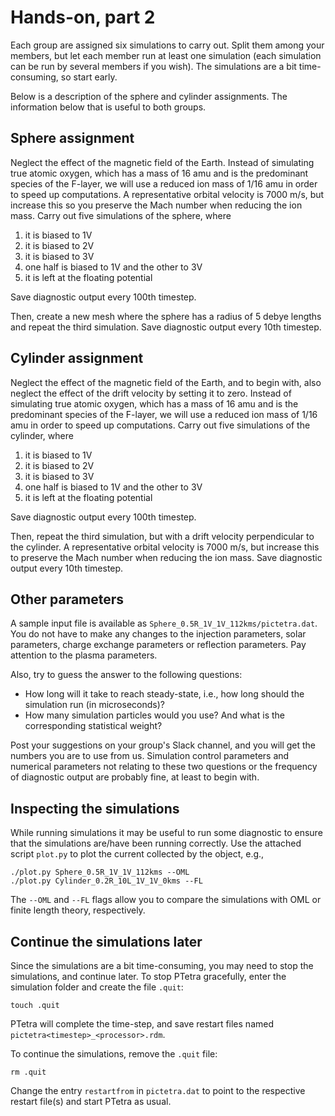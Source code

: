 # Hands-on, part 2

Each group are assigned six simulations to carry out. Split them among your
members, but let each member run at least one simulation (each simulation can
be run by several members if you wish). The simulations are a bit
time-consuming, so start early.

Below is a description of the sphere and cylinder assignments. The information
below that is useful to both groups.

## Sphere assignment

Neglect the effect of the magnetic field of the Earth. Instead of simulating
true atomic oxygen, which has a mass of 16 amu and is the predominant species
of the F-layer, we will use a reduced ion mass of 1/16 amu in order to speed up
computations. A representative orbital velocity is 7000 m/s, but increase this
so you preserve the Mach number when reducing the ion mass. Carry out five
simulations of the sphere, where

1. it is biased to 1V
2. it is biased to 2V
3. it is biased to 3V
4. one half is biased to 1V and the other to 3V
5. it is left at the floating potential

Save diagnostic output every 100th timestep.

Then, create a new mesh where the sphere has a radius of 5 debye lengths and
repeat the third simulation. Save diagnostic output every 10th timestep.

## Cylinder assignment

Neglect the effect of the magnetic field of the Earth, and to begin with, also
neglect the effect of the drift velocity by setting it to zero. Instead of
simulating true atomic oxygen, which has a mass of 16 amu and is the
predominant species of the F-layer, we will use a reduced ion mass of 1/16 amu
in order to speed up computations. Carry out five simulations of the cylinder,
where

1. it is biased to 1V
2. it is biased to 2V
3. it is biased to 3V
4. one half is biased to 1V and the other to 3V
5. it is left at the floating potential

Save diagnostic output every 100th timestep.

Then, repeat the third simulation, but with a drift velocity perpendicular to
the cylinder. A representative orbital velocity is 7000 m/s, but increase this
to preserve the Mach number when reducing the ion mass. Save diagnostic output
every 10th timestep.

## Other parameters

A sample input file is available as `Sphere_0.5R_1V_1V_112kms/pictetra.dat`.
You do not have to make any changes to the injection parameters, solar
parameters, charge exchange parameters or reflection parameters. Pay attention
to the plasma parameters.

Also, try to guess the answer to the following questions:

- How long will it take to reach steady-state, i.e., how long should the simulation run (in microseconds)?
- How many simulation particles would you use? And what is the corresponding statistical weight?

Post your suggestions on your group's Slack channel, and you will get the
numbers you are to use from us. Simulation control parameters and numerical
parameters not relating to these two questions or the frequency of diagnostic
output are probably fine, at least to begin with.

## Inspecting the simulations

While running simulations it may be useful to run some diagnostic to ensure
that the simulations are/have been running correctly. Use the attached script
`plot.py` to plot the current collected by the object, e.g.,

```batch
./plot.py Sphere_0.5R_1V_1V_112kms --OML
./plot.py Cylinder_0.2R_10L_1V_1V_0kms --FL
```

The `--OML` and `--FL` flags allow you to compare the simulations with OML or
finite length theory, respectively.

## Continue the simulations later

Since the simulations are a bit time-consuming, you may need to stop the
simulations, and continue later. To stop PTetra gracefully, enter the
simulation folder and create the file `.quit`:

```batch
touch .quit
```

PTetra will complete the time-step, and save restart files named
`pictetra<timestep>_<processor>.rdm`.

To continue the simulations, remove the
`.quit` file:

```batch
rm .quit
```

Change the entry `restartfrom` in `pictetra.dat` to point to the respective
restart file(s) and start PTetra as usual.
